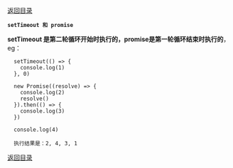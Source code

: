 [返回目录](../原生JS.md)

**` setTimeout 和 promise `**

  **setTimeout 是第二轮循环开始时执行的，promise是第一轮循环结束时执行的**，eg：
  ```
    setTimeout(() => {
      console.log(1)
    }, 0)

    new Promise((resolve) => {
      console.log(2)
      resolve()
    }).then(() => {
      console.log(3)
    })

    console.log(4)

    执行结果是：2, 4, 3, 1
  ```

[返回目录](../原生JS.md)
